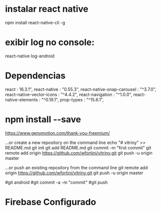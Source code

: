 
# instalar react native
npm install react-native-cli -g



# exibir log no console:
react-native log-android


# Dependencias

react                       : 16.3.1",
react-native                : "0.55.3",
react-native-snap-carousel  : "^3.7.0",
react-native-vector-icons   : "^4.4.2",
react-navigation            : "^1.0.0",
react-native-elements       : "^0.19.1",
prop-types                  : "^15.6.1",



# npm install <library-with-native-dependencies> --save


https://www.genymotion.com/thank-you-freemium/

…or create a new repository on the command line
echo "# vitriny" >> README.md
git init
git add README.md
git commit -m "first commit"
git remote add origin https://github.com/wfortini/vitriny.git
git push -u origin master

…or push an existing repository from the command line
git remote add origin https://github.com/wfortini/vitriny.git
git push -u origin master

#git android
#git commit -a -m "commit"
#git push

# Firebase Configurado

